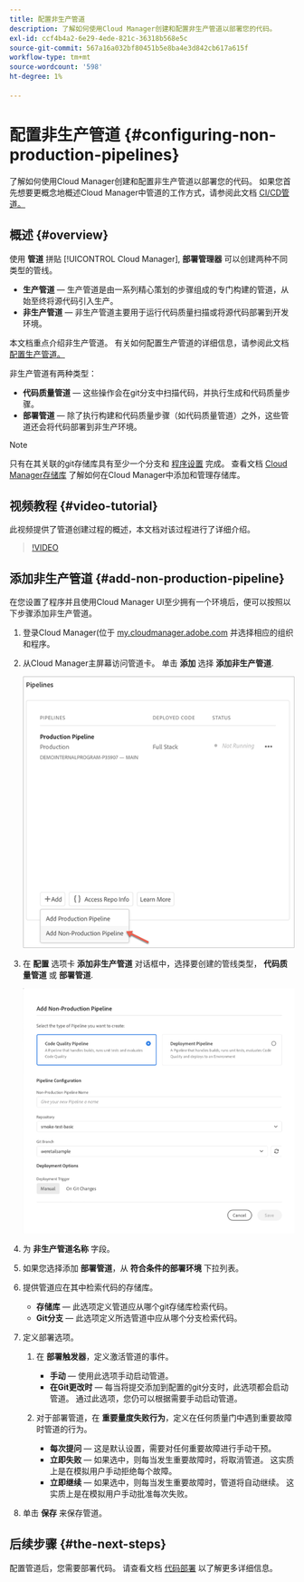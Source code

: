 ```yaml
---
title: 配置非生产管道
description: 了解如何使用Cloud Manager创建和配置非生产管道以部署您的代码。
exl-id: ccf4b4a2-6e29-4ede-821c-36318b568e5c
source-git-commit: 567a16a032bf80451b5e8ba4e3d842cb617a615f
workflow-type: tm+mt
source-wordcount: '598'
ht-degree: 1%

---
```


# 配置非生产管道 {#configuring-non-production-pipelines}

了解如何使用Cloud Manager创建和配置非生产管道以部署您的代码。 如果您首先想要更概念地概述Cloud Manager中管道的工作方式，请参阅此文档 [CI/CD管道。](/help/overview/ci-cd-pipelines.md)

## 概述 {#overview}

使用 **管道** 拼贴 [!UICONTROL Cloud Manager], **部署管理器** 可以创建两种不同类型的管线。

* **生产管道**  — 生产管道是由一系列精心策划的步骤组成的专门构建的管道，从始至终将源代码引入生产。
* **非生产管道**  — 非生产管道主要用于运行代码质量扫描或将源代码部署到开发环境。

本文档重点介绍非生产管道。 有关如何配置生产管道的详细信息，请参阅此文档 [配置生产管道。](/help/using/production-pipelines.md)

非生产管道有两种类型：

* **代码质量管道**  — 这些操作会在git分支中扫描代码，并执行生成和代码质量步骤。
* **部署管道**  — 除了执行构建和代码质量步骤（如代码质量管道）之外，这些管道还会将代码部署到非生产环境。

>[!NOTE]
>
>只有在其关联的git存储库具有至少一个分支和 [程序设置](/help/getting-started/program-setup.md) 完成。 查看文档 [Cloud Manager存储库](/help/managing-code/repositories.md) 了解如何在Cloud Manager中添加和管理存储库。

## 视频教程 {#video-tutorial}

此视频提供了管道创建过程的概述，本文档对该过程进行了详细介绍。

>[!VIDEO](https://video.tv.adobe.com/v/26316/)

## 添加非生产管道 {#add-non-production-pipeline}

在您设置了程序并且使用Cloud Manager UI至少拥有一个环境后，便可以按照以下步骤添加非生产管道。

1. 登录Cloud Manager(位于 [my.cloudmanager.adobe.com](https://my.cloudmanager.adobe.com) 并选择相应的组织和程序。

1. 从Cloud Manager主屏幕访问管道卡。 单击 **添加** 选择 **添加非生产管道**.

   ![添加非生产管道](/help/assets/configure-pipelines/nonprod-pipeline-add1.png)

1. 在 **配置** 选项卡 **添加非生产管道** 对话框中，选择要创建的管线类型， **代码质量管道** 或 **部署管道**.

   ![选择管道类型](/help/assets/configure-pipelines/add-non-production-pipeline.png)

1. 为 **非生产管道名称** 字段。

1. 如果您选择添加 **部署管道**，从 **符合条件的部署环境** 下拉列表。

1. 提供管道应在其中检索代码的存储库。

   * **存储库**  — 此选项定义管道应从哪个git存储库检索代码。
   * **Git分支**  — 此选项定义所选管道中应从哪个分支检索代码。

1. 定义部署选项。

   1. 在 **部署触发器**，定义激活管道的事件。

      * **手动**  — 使用此选项手动启动管道。
      * **在Git更改时**  — 每当将提交添加到配置的git分支时，此选项都会启动管道。 通过此选项，您仍可以根据需要手动启动管道。
   1. 对于部署管道，在 **重要量度失败行为**，定义在任何质量门中遇到重要故障时管道的行为。

      * **每次提问**  — 这是默认设置，需要对任何重要故障进行手动干预。
      * **立即失败**  — 如果选中，则每当发生重要故障时，将取消管道。 这实质上是在模拟用户手动拒绝每个故障。
      * **立即继续**  — 如果选中，则每当发生重要故障时，管道将自动继续。 这实质上是在模拟用户手动批准每次失败。


1. 单击 **保存** 来保存管道。

## 后续步骤 {#the-next-steps}

配置管道后，您需要部署代码。 请查看文档 [代码部署](/help/using/code-deployment.md) 以了解更多详细信息。

